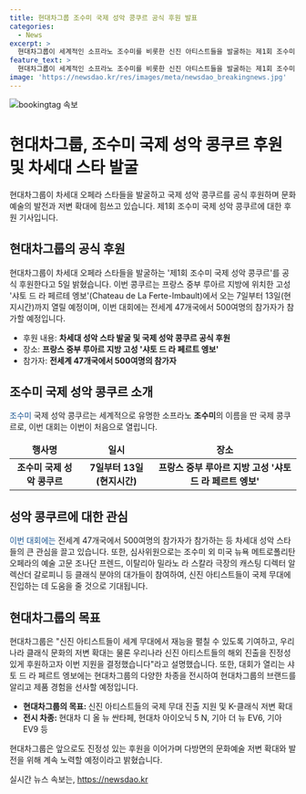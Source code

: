 ```yaml
---
title: 현대차그룹 조수미 국제 성악 콩쿠르 공식 후원 발표
categories:
  - News
excerpt: >
  현대차그룹이 세계적인 소프라노 조수미를 비롯한 신진 아티스트들을 발굴하는 제1회 조수미 국제 성악 콩쿠르를 공식 후원한다고 5일 밝혔다. 이번 콩쿠르는 프랑스 중부 지방에 위치한 고성에서 개최되며, 전세계 47개국 지원자 500여명의 참가가 예상되고 있다. 현대차그룹은 이를 통해 K-클래식 저변 확대에 기여할 것으로 기대되며, 대회 기간 동안 다양한 차종을 전시하여 브랜드를 널리 알릴 계획이다.
feature_text: >
  현대차그룹이 세계적인 소프라노 조수미를 비롯한 신진 아티스트들을 발굴하는 제1회 조수미 국제 성악 콩쿠르를 공식 후원한다고 5일 밝혔다. 이번 콩쿠르는 프랑스 중부 지방에 위치한 고성에서 개최되며, 전세계 47개국 지원자 500여명의 참가가 예상되고 있다. 현대차그룹은 이를 통해 K-클래식 저변 확대에 기여할 것으로 기대되며, 대회 기간 동안 다양한 차종을 전시하여 브랜드를 널리 알릴 계획이다.
image: 'https://newsdao.kr/res/images/meta/newsdao_breakingnews.jpg'
---
```


<p><img src="https://newsdao.kr/res/images/meta/newsdao_breakingnews.jpg" alt="bookingtag 속보" /></p>

<h1>현대차그룹, 조수미 국제 성악 콩쿠르 후원 및 차세대 스타 발굴</h1>

<p data-ke-size="size16">현대차그룹이 차세대 오페라 스타들을 발굴하고 국제 성악 콩쿠르를 공식 후원하며 문화 예술의 발전과 저변 확대에 힘쓰고 있습니다. 제1회 조수미 국제 성악 콩쿠르에 대한 후원 기사입니다.</p>

<h2 data-ke-size="size26">현대차그룹의 공식 후원</h2>

<p>현대차그룹이 차세대 오페라 스타들을 발굴하는 '제1회 조수미 국제 성악 콩쿠르'를 공식 후원한다고 5일 밝혔습니다. 이번 콩쿠르는 프랑스 중부 루아르 지방에 위치한 고성 '샤토 드 라 페르테 엥보'(Chateau de La Ferte-Imbault)에서 오는 7일부터 13일(현지시간)까지 열릴 예정이며, 이번 대회에는 전세계 47개국에서 500여명의 참가자가 참가할 예정입니다.</p>

<ul>
<li>후원 내용: <b>차세대 성악 스타 발굴 및 국제 성악 콩쿠르 공식 후원</b></li>
<li>장소: <b>프랑스 중부 루아르 지방 고성 '샤토 드 라 페르트 엥보'</b></li>
<li>참가자: <b>전세계 47개국에서 500여명의 참가자</b></li>
</ul>

<h2 data-ke-size="size26">조수미 국제 성악 콩쿠르 소개</h2>

<p><span style="color: #1a5490;">조수미</span> 국제 성악 콩쿠르는 세계적으로 유명한 소프라노 <b>조수미</b>의 이름을 딴 국제 콩쿠르로, 이번 대회는 이번이 처음으로 열립니다.</p>

<table>
<thead>
<tr>
<td style="text-align: center; height: 17px;"><b>행사명</b></td>
<td style="text-align: center; height: 17px;"><b>일시</b></td>
<td style="text-align: center; height: 17px;"><b>장소</b></td>
</tr>
</thead>
<tbody>
<tr>
<td style="text-align: center; height: 17px;"><b>조수미 국제 성악 콩쿠르</b></td>
<td style="text-align: center; height: 17px;"><b>7일부터 13일(현지시간)</b></td>
<td style="text-align: center; height: 17px;"><b>프랑스 중부 루아르 지방 고성 '샤토 드 라 페르트 엥보'</b></td>
</tr>
</tbody>
</table>

<h2 data-ke-size="size26">성악 콩쿠르에 대한 관심</h2>

<p><span style="color: #1a5490;">이번 대회에는</span> 전세계 47개국에서 500여명의 참가자가 참가하는 등 차세대 성악 스타들의 큰 관심을 끌고 있습니다. 또한, 심사위원으로는 조수미 외 미국 뉴욕 메트로폴리탄 오페라의 예술 고문 조나단 프렌드, 이탈리아 밀라노 라 스칼라 극장의 캐스팅 디렉터 알렉산더 갈로피니 등 클래식 분야의 대가들이 참여하여, 신진 아티스트들이 국제 무대에 진입하는 데 도움을 줄 것으로 기대됩니다.</p>

<h2 data-ke-size="size26">현대차그룹의 목표</h2>

<p>현대차그룹은 "신진 아티스트들이 세계 무대에서 재능을 펼칠 수 있도록 기여하고, 우리나라 클래식 문화의 저변 확대는 물론 우리나라 신진 아티스트들의 해외 진출을 진정성 있게 후원하고자 이번 지원을 결정했습니다"라고 설명했습니다. 또한, 대회가 열리는 샤토 드 라 페르트 엥보에는 현대차그룹의 다양한 차종을 전시하여 현대차그룹의 브랜드를 알리고 제품 경험을 선사할 예정입니다.</p>

<ul>
<li><b>현대차그룹의 목표: </b>신진 아티스트들의 국제 무대 진출 지원 및 K-클래식 저변 확대</li>
<li><b>전시 차종: </b>현대차 디 올 뉴 싼타페, 현대차 아이오닉 5 N, 기아 더 뉴 EV6, 기아 EV9 등</li>
</ul>

<p data-ke-size="size16">현대차그룹은 앞으로도 진정성 있는 후원을 이어가며 다방면의 문화예술 저변 확대와 발전을 위해 계속 노력할 예정이라고 밝혔습니다.</p>

<p data-ke-size="size16"></p>
실시간 뉴스 속보는, <a href="https://newsdao.kr" rel="dofollow">https://newsdao.kr</a>


